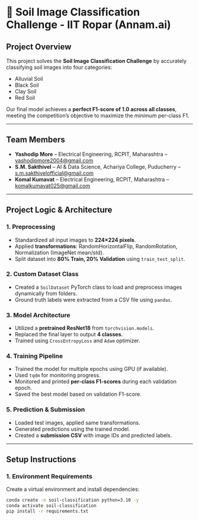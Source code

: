 # 🌱 Soil Image Classification Challenge - IIT Ropar (Annam.ai)

##  Project Overview
This project solves the **Soil Image Classification Challenge** by accurately classifying soil images into four categories:
- Alluvial Soil
- Black Soil
- Clay Soil
- Red Soil

Our final model achieves a **perfect F1-score of 1.0 across all classes**, meeting the competition’s objective to maximize the *minimum* per-class F1.

---

## Team Members
- **Yashodip More** – Electrical Engineering, RCPIT, Maharashtra – yashodipmore2004@gmail.com  
- **S.M. Sakthivel** – AI & Data Science, Achariya College, Puducherry – s.m.sakthivelofficial@gmail.com  
- **Komal Kumavat** – Electrical Engineering, RCPIT, Maharashtra – komalkumavat025@gmail.com

---

## Project Logic & Architecture

### 1. **Preprocessing**
- Standardized all input images to **224×224 pixels**.
- Applied **transformations**: RandomHorizontalFlip, RandomRotation, Normalization (ImageNet mean/std).
- Split dataset into **80% Train, 20% Validation** using `train_test_split`.

### 2. **Custom Dataset Class**
- Created a `SoilDataset` PyTorch class to load and preprocess images dynamically from folders.
- Ground truth labels were extracted from a CSV file using `pandas`.

### 3. **Model Architecture**
- Utilized a **pretrained ResNet18** from `torchvision.models`.
- Replaced the final layer to output **4 classes**.
- Trained using `CrossEntropyLoss` and `Adam` optimizer.

### 4. **Training Pipeline**
- Trained the model for multiple epochs using GPU (if available).
- Used `tqdm` for monitoring progress.
- Monitored and printed **per-class F1-scores** during each validation epoch.
- Saved the best model based on validation F1-score.

### 5. **Prediction & Submission**
- Loaded test images, applied same transformations.
- Generated predictions using the trained model.
- Created a **submission CSV** with image IDs and predicted labels.

---

##  Setup Instructions

### 1. Environment Requirements
Create a virtual environment and install dependencies:

```bash
conda create -n soil-classification python=3.10 -y
conda activate soil-classification
pip install -r requirements.txt
